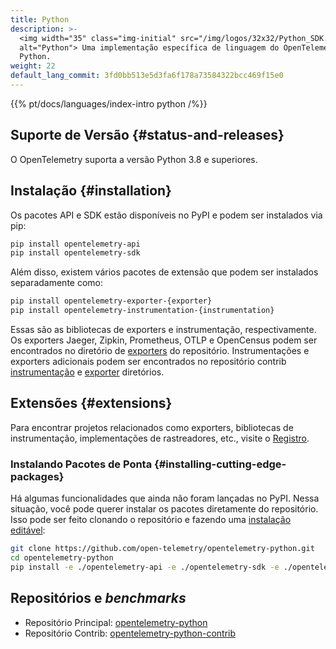 ```yaml
---
title: Python
description: >-
  <img width="35" class="img-initial" src="/img/logos/32x32/Python_SDK.svg"
  alt="Python"> Uma implementação específica de linguagem do OpenTelemetry em
  Python.
weight: 22
default_lang_commit: 3fd0bb513e5d3fa6f178a73584322bcc469f15e0
---
```


{{% pt/docs/languages/index-intro python /%}}

## Suporte de Versão {#status-and-releases}

O OpenTelemetry suporta a versão Python 3.8 e superiores.

## Instalação {#installation}

Os pacotes API e SDK estão disponíveis no PyPI e podem ser instalados via pip:

```sh
pip install opentelemetry-api
pip install opentelemetry-sdk
```

Além disso, existem vários pacotes de extensão que podem ser instalados
separadamente como:

```sh
pip install opentelemetry-exporter-{exporter}
pip install opentelemetry-instrumentation-{instrumentation}
```

Essas são as bibliotecas de exporters e instrumentação, respectivamente. Os
exporters Jaeger, Zipkin, Prometheus, OTLP e OpenCensus podem ser encontrados no
diretório de
[exporters](https://github.com/open-telemetry/opentelemetry-python/blob/main/exporter/)
do repositório. Instrumentações e exporters adicionais podem ser encontrados no
repositório contrib
[instrumentação](https://github.com/open-telemetry/opentelemetry-python-contrib/tree/main/instrumentation)
e
[exporter](https://github.com/open-telemetry/opentelemetry-python-contrib/tree/main/exporter)
diretórios.

## Extensões {#extensions}

Para encontrar projetos relacionados como exporters, bibliotecas de
instrumentação, implementações de rastreadores, etc., visite o
[Registro](/ecosystem/registry/?s=python).

### Instalando Pacotes de Ponta {#installing-cutting-edge-packages}

Há algumas funcionalidades que ainda não foram lançadas no PyPI. Nessa situação,
você pode querer instalar os pacotes diretamente do repositório. Isso pode ser
feito clonando o repositório e fazendo uma
[instalação editável](https://pip.pypa.io/en/stable/reference/pip_install/#editable-installs):

```sh
git clone https://github.com/open-telemetry/opentelemetry-python.git
cd opentelemetry-python
pip install -e ./opentelemetry-api -e ./opentelemetry-sdk -e ./opentelemetry-semantic-conventions
```

## Repositórios e _benchmarks_

- Repositório Principal: [opentelemetry-python][]
- Repositório Contrib: [opentelemetry-python-contrib][]

[opentelemetry-python]: https://github.com/open-telemetry/opentelemetry-python
[opentelemetry-python-contrib]: https://github.com/open-telemetry/opentelemetry-python-contrib

